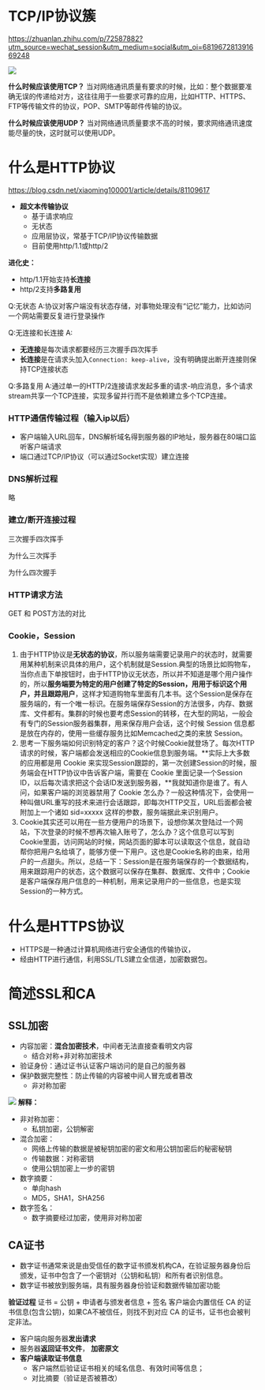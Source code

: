 # TCP/IP协议簇
https://zhuanlan.zhihu.com/p/72587882?utm_source=wechat_session&utm_medium=social&utm_oi=681967281391669248

![](https://pic4.zhimg.com/80/v2-6cacedff60b984ce8063f76c4f876da3_720w.jpg)

**什么时候应该使用TCP？**
当对网络通讯质量有要求的时候，比如：整个数据要准确无误的传递给对方，这往往用于一些要求可靠的应用，比如HTTP、HTTPS、FTP等传输文件的协议，POP、SMTP等邮件传输的协议。

**什么时候应该使用UDP？**
当对网络通讯质量要求不高的时候，要求网络通讯速度能尽量的快，这时就可以使用UDP。


# 什么是HTTP协议
https://blog.csdn.net/xiaoming100001/article/details/81109617
- **超文本传输协议**
	- 基于请求响应
	- 无状态
	- 应用层协议，常基于TCP/IP协议传输数据
	- 目前使用http/1.1或http/2

**进化史：**
- http/1.1开始支持**长连接**
- http/2支持**多路复用**

Q:无状态
A:协议对客户端没有状态存储，对事物处理没有“记忆”能力，比如访问一个网站需要反复进行登录操作

Q:无连接和长连接
A:
- **无连接**是每次请求都要经历三次握手四次挥手
- **长连接**是在请求头加入``Connection: keep-alive``，没有明确提出断开连接则保持TCP连接状态

Q:多路复用
A:通过单一的HTTP/2连接请求发起多重的请求-响应消息，多个请求stream共享一个TCP连接，实现多留并行而不是依赖建立多个TCP连接。

### HTTP通信传输过程（输入ip以后）
- 客户端输入URL回车，DNS解析域名得到服务器的IP地址，服务器在80端口监听客户端请求
- 端口通过TCP/IP协议（可以通过Socket实现）建立连接

### DNS解析过程
略

### 建立/断开连接过程
三次握手四次挥手

为什么三次挥手

为什么四次握手

### HTTP请求方法
GET 和 POST方法的对比

### Cookie，Session
1. 由于HTTP协议是**无状态的协议**，所以服务端需要记录用户的状态时，就需要用某种机制来识具体的用户，这个机制就是Session.典型的场景比如购物车，当你点击下单按钮时，由于HTTP协议无状态，所以并不知道是哪个用户操作的，所以**服务端要为特定的用户创建了特定的Session，用用于标识这个用户，并且跟踪用户**，这样才知道购物车里面有几本书。这个Session是保存在服务端的，有一个唯一标识。在服务端保存Session的方法很多，内存、数据库、文件都有。集群的时候也要考虑Session的转移，在大型的网站，一般会有专门的Session服务器集群，用来保存用户会话，这个时候 Session 信息都是放在内存的，使用一些缓存服务比如Memcached之类的来放 Session。
2. 思考一下服务端如何识别特定的客户？这个时候Cookie就登场了。每次HTTP请求的时候，客户端都会发送相应的Cookie信息到服务端。**实际上大多数的应用都是用 Cookie 来实现Session跟踪的，第一次创建Session的时候，服务端会在HTTP协议中告诉客户端，需要在 Cookie 里面记录一个Session ID，以后每次请求把这个会话ID发送到服务器，**我就知道你是谁了。有人问，如果客户端的浏览器禁用了 Cookie 怎么办？一般这种情况下，会使用一种叫做URL重写的技术来进行会话跟踪，即每次HTTP交互，URL后面都会被附加上一个诸如 sid=xxxxx 这样的参数，服务端据此来识别用户。
3. Cookie其实还可以用在一些方便用户的场景下，设想你某次登陆过一个网站，下次登录的时候不想再次输入账号了，怎么办？这个信息可以写到Cookie里面，访问网站的时候，网站页面的脚本可以读取这个信息，就自动帮你把用户名给填了，能够方便一下用户。这也是Cookie名称的由来，给用户的一点甜头。所以，总结一下：Session是在服务端保存的一个数据结构，用来跟踪用户的状态，这个数据可以保存在集群、数据库、文件中；Cookie是客户端保存用户信息的一种机制，用来记录用户的一些信息，也是实现Session的一种方式。

# 什么是HTTPS协议
- HTTPS是一种通过计算机网络进行安全通信的传输协议，
- 经由HTTP进行通信，利用SSL/TLS建立全信道，加密数据包。

# 简述SSL和CA
## SSL加密
- 内容加密：**混合加密技术**，中间者无法直接查看明文内容
	- 结合对称+非对称加密技术
- 验证身份：通过证书认证客户端访问的是自己的服务器
- 保护数据完整性：防止传输的内容被中间人冒充或者篡改
	- 非对称加密

![](https://img-blog.csdn.net/20180719103559793?watermark/2/text/aHR0cHM6Ly9ibG9nLmNzZG4ubmV0L3hpYW9taW5nMTAwMDAx/font/5a6L5L2T/fontsize/400/fill/I0JBQkFCMA==/dissolve/70)
**解释：**
- 非对称加密：
	- 私钥加密，公钥解密
- 混合加密：
	- 网络上传输的数据是被秘钥加密的密文和用公钥加密后的秘密秘钥
	- 传输数据：对称密钥
	- 使用公钥加密上一步的密钥
- 数字摘要：
	- 单向hash
	- MD5，SHA1，SHA256
- 数字签名：
	- 数字摘要经过加密，使用非对称加密

## CA证书
- 数字证书通常来说是由受信任的数字证书颁发机构CA，在验证服务器身份后颁发，证书中包含了一个密钥对（公钥和私钥）和所有者识别信息。
- 数字证书被放到服务端，具有服务器身份验证和数据传输加密功能

**验证过程**
证书 = 公钥 + 申请者与颁发者信息 + 签名
客户端会内置信任 CA 的证书信息(包含公钥)，如果CA不被信任，则找不到对应 CA 的证书，证书也会被判定非法。
- 客户端向服务器**发出请求**
- 服务器**返回证书文件**， **加密原文**
- **客户端读取证书信息**
	- 客户端然后验证证书相关的域名信息、有效时间等信息；
	- 对比摘要（验证是否被篡改）


